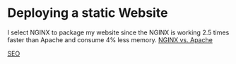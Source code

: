 # Deploying a static Website

I select NGINX to package my website since the NGINX is working 2.5 times faster than Apache and consume 4% less memory. 
[NGINX vs. Apache](https://www.hostingadvice.com/how-to/nginx-vs-apache/)

[SEO](https://www.hostinger.com/tutorials/what-is-seo/)




